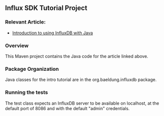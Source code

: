 ## Influx SDK Tutorial Project

### Relevant Article:
- [Introduction to using InfluxDB with Java](http://www.baeldung.com/using-influxdb-with-java/)

### Overview
This Maven project contains the Java code for the article linked above.

### Package Organization
Java classes for the intro tutorial are in the
org.baeldung.influxdb package.


### Running the tests
The test class expects an InfluxDB server to be available on localhost, at the default port of 8086 and with the default "admin" credentials.

```
